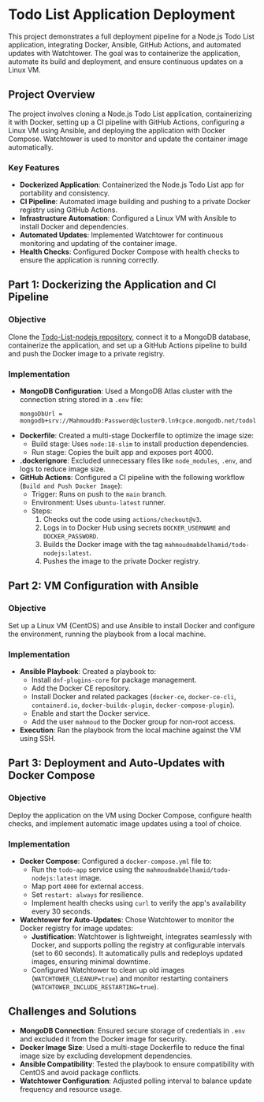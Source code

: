 # Todo List Application Deployment

This project demonstrates a full deployment pipeline for a Node.js Todo List application, integrating Docker, Ansible, GitHub Actions, and automated updates with Watchtower. The goal was to containerize the application, automate its build and deployment, and ensure continuous updates on a Linux VM.

## Project Overview

The project involves cloning a Node.js Todo List application, containerizing it with Docker, setting up a CI pipeline with GitHub Actions, configuring a Linux VM using Ansible, and deploying the application with Docker Compose. Watchtower is used to monitor and update the container image automatically.

### Key Features
- **Dockerized Application**: Containerized the Node.js Todo List app for portability and consistency.
- **CI Pipeline**: Automated image building and pushing to a private Docker registry using GitHub Actions.
- **Infrastructure Automation**: Configured a Linux VM with Ansible to install Docker and dependencies.
- **Automated Updates**: Implemented Watchtower for continuous monitoring and updating of the container image.
- **Health Checks**: Configured Docker Compose with health checks to ensure the application is running correctly.

## Part 1: Dockerizing the Application and CI Pipeline

### Objective
Clone the [Todo-List-nodejs repository](https://github.com/Ankit6098/Todo-List-nodejs), connect it to a MongoDB database, containerize the application, and set up a GitHub Actions pipeline to build and push the Docker image to a private registry.

### Implementation
- **MongoDB Configuration**: Used a MongoDB Atlas cluster with the connection string stored in a `.env` file:
  ```
  mongoDbUrl = mongodb+srv://Mahmouddb:Password@cluster0.ln9cpce.mongodb.net/todolistDb
  ```
- **Dockerfile**: Created a multi-stage Dockerfile to optimize the image size:
  - Build stage: Uses `node:18-slim` to install production dependencies.
  - Run stage: Copies the built app and exposes port 4000.
- **.dockerignore**: Excluded unnecessary files like `node_modules`, `.env`, and logs to reduce image size.
- **GitHub Actions**: Configured a CI pipeline with the following workflow (`Build and Push Docker Image`):
  - Trigger: Runs on push to the `main` branch.
  - Environment: Uses `ubuntu-latest` runner.
  - Steps:
    1. Checks out the code using `actions/checkout@v3`.
    2. Logs in to Docker Hub using secrets `DOCKER_USERNAME` and `DOCKER_PASSWORD`.
    3. Builds the Docker image with the tag `mahmoudmabdelhamid/todo-nodejs:latest`.
    4. Pushes the image to the private Docker registry.

## Part 2: VM Configuration with Ansible

### Objective
Set up a Linux VM (CentOS) and use Ansible to install Docker and configure the environment, running the playbook from a local machine.

### Implementation
- **Ansible Playbook**: Created a playbook to:
  - Install `dnf-plugins-core` for package management.
  - Add the Docker CE repository.
  - Install Docker and related packages (`docker-ce`, `docker-ce-cli`, `containerd.io`, `docker-buildx-plugin`, `docker-compose-plugin`).
  - Enable and start the Docker service.
  - Add the user `mahmoud` to the Docker group for non-root access.
- **Execution**: Ran the playbook from the local machine against the VM using SSH.

## Part 3: Deployment and Auto-Updates with Docker Compose

### Objective
Deploy the application on the VM using Docker Compose, configure health checks, and implement automatic image updates using a tool of choice.

### Implementation
- **Docker Compose**: Configured a `docker-compose.yml` file to:
  - Run the `todo-app` service using the `mahmoudmabdelhamid/todo-nodejs:latest` image.
  - Map port `4000` for external access.
  - Set `restart: always` for resilience.
  - Implement health checks using `curl` to verify the app's availability every 30 seconds.
- **Watchtower for Auto-Updates**: Chose Watchtower to monitor the Docker registry for image updates:
  - **Justification**: Watchtower is lightweight, integrates seamlessly with Docker, and supports polling the registry at configurable intervals (set to 60 seconds). It automatically pulls and redeploys updated images, ensuring minimal downtime.
  - Configured Watchtower to clean up old images (`WATCHTOWER_CLEANUP=true`) and monitor restarting containers (`WATCHTOWER_INCLUDE_RESTARTING=true`).

## Challenges and Solutions
- **MongoDB Connection**: Ensured secure storage of credentials in `.env` and excluded it from the Docker image for security.
- **Docker Image Size**: Used a multi-stage Dockerfile to reduce the final image size by excluding development dependencies.
- **Ansible Compatibility**: Tested the playbook to ensure compatibility with CentOS and avoid package conflicts.
- **Watchtower Configuration**: Adjusted polling interval to balance update frequency and resource usage.
